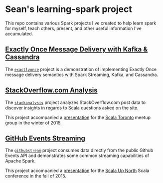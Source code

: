 Sean's learning-spark project
=============================

This repo contains various Spark projects I've created to help learn spark for myself, teach others, present, and other useful information  I've accumulated.

## [Exactly Once Message Delivery with Kafka & Cassandra](exactlyonce/)

The [`exactlyonce`](exactlyonce/) project is a demonstration of implementing Exactly Once message delivery semantics with Spark Streaming, Kafka, and Cassandra.

## [StackOverflow.com Analysis](stackanalysis/)

The [`stackanalysis`](stackanalysis/) project analyzes StackOverflow.com post data to discover insights in regards to Scala questions asked on the site.

This project accompanied a [presentation](http://rawgit.com/seglo/learning-spark/master/presentation/learning-spark.html) for the [Scala Toronto](https://meetup.com/scalator) meetup group in the winter of 2015.

## [GitHub Events Streaming](githubstream/)

The [`githubstream`](githubstream/) project consumes data directly from the public Github Events API and demonstrates some common streaming capabilities of Apache Spark.

This project accompanied a [presentation](https://cdn.rawgit.com/seglo/learning-spark/master/presentation/spark-streaming-in-action/index.html) for the [Scala Up North](https://www.scalaupnorth.ca) Scala conference in the fall of 2015.


